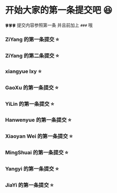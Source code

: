 # 开始大家的第一条提交吧 😆

🍀🍀🍀 提交内容参照第一条 并且前加上 `###` 哦

### ZiYang 的第一条提交 ⭐️

### ZiYang 的第二条提交 ⭐️

### xiangyue lxy ⭐️

### GaoXu 的第一条提交 ⭐️

### YiLin 的第一条提交 ⭐️

### Hanwenyue 的第一条提交 ⭐️

### Xiaoyan Wei 的第一条提交 ⭐️

### MingShuai 的第一条提交 ⭐️

### Yangyi 的第一条提交 ⭐️

### JiaYi 的第一条提交 ⭐️
